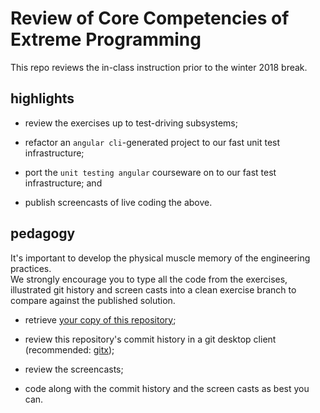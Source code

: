 # Review of Core Competencies of Extreme Programming

This repo reviews the in-class instruction prior to the winter 2018 break.

## highlights

* review the exercises up to test-driving subsystems;

* refactor an `angular cli`-generated project to our fast unit test infrastructure;

* port the `unit testing angular` courseware on to our fast test infrastructure; and

* publish screencasts of live coding the above. 

## pedagogy

It's important to develop the physical muscle memory of the engineering practices.  
We strongly encourage you to type all the code from the exercises, illustrated git history 
and screen casts into a clean exercise branch to compare against the published solution.

* retrieve [your copy of this repository](https://classroom.github.com/a/a6Z7x8ga);

* review this repository's commit history in a git desktop client 
(recommended: [gitx](https://rowanj.github.io/gitx/));

* review the screencasts; 

* code along with the commit history and the screen casts as best you can.

